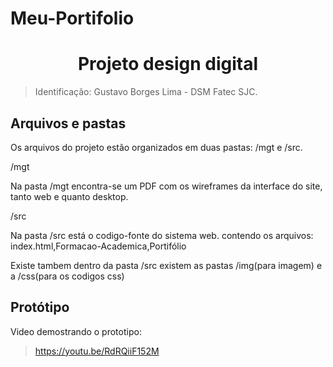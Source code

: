# Meu-Portifolio

<h1 align="center">
  <a id="topo"> Projeto design digital </a>
</h1>

> Identificação: Gustavo Borges Lima - DSM Fatec SJC.

## <a id="arquivos-pastas"> Arquivos e pastas </a>

Os arquivos do projeto estão organizados em duas pastas: /mgt e /src.

/mgt

Na pasta /mgt encontra-se um PDF com os wireframes da interface do site, tanto web e quanto desktop.

/src

Na pasta /src está o codigo-fonte do sistema web. contendo os arquivos: index.html,Formacao-Academica,Portifólio

Existe tambem dentro da pasta /src existem as pastas /img(para imagem) e a /css(para os codigos css)

## <a id="prototipo"> Protótipo </a>

Video demostrando o prototipo:

> https://youtu.be/RdRQiiF152M
